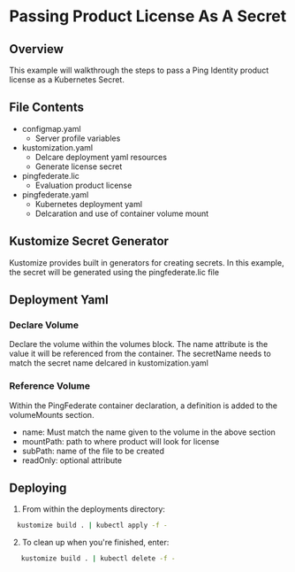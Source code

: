# Passing Product License As A Secret

## Overview

This example will walkthrough the steps to pass a Ping Identity product license as a Kubernetes Secret.

## File Contents

* configmap.yaml
  * Server profile variables
* kustomization.yaml
  * Delcare deployment yaml resources
  * Generate license secret
* pingfederate.lic
  * Evaluation product license
* pingfederate.yaml
  * Kubernetes deployment yaml
  * Delcaration and use of container volume mount

## Kustomize Secret Generator

Kustomize provides built in generators for creating secrets. In this example, the secret will be generated using the pingfederate.lic file

## Deployment Yaml

### Declare Volume

Declare the volume within the volumes block. The name attribute is the value it will be referenced from the container. The secretName needs to match the secret name delcared in kustomization.yaml

### Reference Volume

Within the PingFederate container declaration, a definition is added to the volumeMounts section.

* name: Must match the name given to the volume in the above section
* mountPath: path to where product will look for license
* subPath: name of the file to be created
* readOnly: optional attribute

## Deploying

1. From within the deployments directory:

 ```bash
   kustomize build . | kubectl apply -f -
   ```

2. To clean up when you're finished, enter:

```bash
   kustomize build . | kubectl delete -f -
   ```